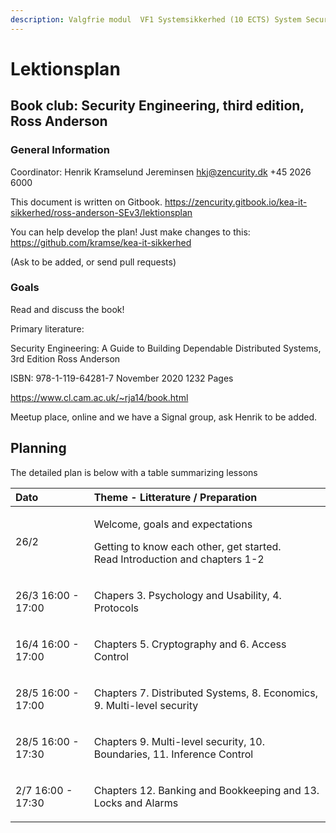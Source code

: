 ```yaml
---
description: Valgfrie modul  VF1 Systemsikkerhed (10 ECTS) System Security
---
```


# Lektionsplan

## Book club:  Security Engineering, third edition, Ross Anderson

### General Information
Coordinator: Henrik Kramselund Jereminsen hkj@zencurity.dk +45 2026 6000


This document is written on Gitbook.
https://zencurity.gitbook.io/kea-it-sikkerhed/ross-anderson-SEv3/lektionsplan

You can help develop the plan! Just make changes to this:
https://github.com/kramse/kea-it-sikkerhed

(Ask to be added, or send pull requests)

### Goals

Read and discuss the book!


Primary literature:

Security Engineering: A Guide to Building Dependable Distributed Systems, 3rd Edition
Ross Anderson

ISBN: 978-1-119-64281-7 November 2020 1232 Pages


https://www.cl.cam.ac.uk/~rja14/book.html


Meetup place, online and we have a Signal group, ask Henrik to be added.



## Planning

The detailed plan is below with a table summarizing lessons

<table>
<thead>
<tr>
  <th style="text-align:left">Dato</th>
  <th style="text-align:left">Theme - Litterature / Preparation</th>
</tr>
</thead>
<tbody>
    <tr>
      <td style="text-align:left">26/2</td>
      <td style="text-align:left">
        <p>Welcome, goals and expectations</p>
      <p> Getting to know each other, get started.<br>
      Read Introduction and chapters 1-2</p>
      </td>
    </tr>
    <tr>
      <td style="text-align:left">26/3 16:00 - 17:00</td>
      <td style="text-align:left"><p>Chapers 3. Psychology and Usability, 4. Protocols</p>
      </td>
    </tr>
    <tr>
      <td style="text-align:left">16/4 16:00 - 17:00</td>
      <td style="text-align:left"><p>Chapters 5. Cryptography and 6. Access Control</p>
      </td>
    </tr>
    <tr>
      <td style="text-align:left">28/5 16:00 - 17:00</td>
      <td style="text-align:left"><p>Chapters 7. Distributed Systems, 8. Economics, 9. Multi-level security</p>
      </td>
    </tr>
    <tr>
      <td style="text-align:left">28/5 16:00 - 17:30</td>
      <td style="text-align:left"><p>Chapters 9. Multi-level security, 10. Boundaries, 11. Inference Control</p>
      </td>
    </tr>
    <tr>
      <td style="text-align:left">2/7 16:00 - 17:30</td>
      <td style="text-align:left"><p>Chapters 12. Banking and Bookkeeping and 13. Locks and Alarms</p>
      </td>
    </tr>
  </tbody>
</table>
